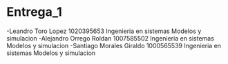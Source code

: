 # Entrega_1

-Leandro Toro Lopez 1020395653 Ingenieria en sistemas Modelos y simulacion
-Alejandro Orrego Roldan 1007585502 Ingenieria en sistemas Modelos y simulacion
-Santiago Morales Giraldo 1000565539 Ingenieria en sistemas Modelos y simulacion
